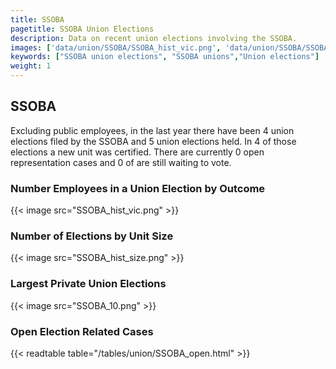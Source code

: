 ```yaml
---
title: SSOBA
pagetitle: SSOBA Union Elections
description: Data on recent union elections involving the SSOBA.
images: ['data/union/SSOBA/SSOBA_hist_vic.png', 'data/union/SSOBA/SSOBA_hist_size.png', 'data/union/SSOBA/SSOBA_10.png']
keywords: ["SSOBA union elections", "SSOBA unions","Union elections"]
weight: 1
---
```

##  SSOBA

Excluding public employees, in the last year there have been 4 union elections filed by the SSOBA and 5 union elections held. In 4 of those elections a new unit was certified. There are currently 0 open representation cases and 0 of are still waiting to vote.

### Number Employees in a Union Election by Outcome
{{< image src="SSOBA_hist_vic.png" >}}

### Number of Elections by Unit Size
{{< image src="SSOBA_hist_size.png" >}}

### Largest Private Union Elections
{{< image src="SSOBA_10.png" >}}

### Open Election Related Cases
{{< readtable table="/tables/union/SSOBA_open.html" >}}

